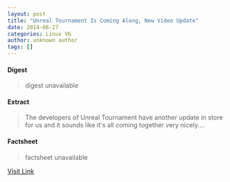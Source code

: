 ```yaml
---
layout: post
title: "Unreal Tournament Is Coming Along, New Video Update"
date: 2014-06-27
categories: Linux VG
author: unknown author
tags: []
---
```



#### Digest
>digest unavailable

#### Extract
>The developers of Unreal Tournament have another update in store for us and it sounds like it&#039;s all coming together very nicely....

#### Factsheet
>factsheet unavailable

[Visit Link](http://www.gamingonlinux.com/articles/unreal-tournament-is-coming-along-new-video-update.3947/)


